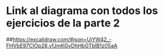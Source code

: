 # Link al diagrama con todos los ejercicios de la parte 2

##https://excalidraw.com/#json=UiYW42_-FHVbE97CIOp28,yfJmKGvDhHbGTblB1z05aA
